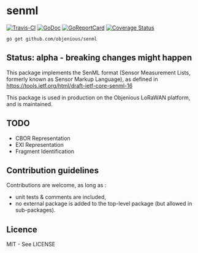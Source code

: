 # senml

[![Travis-CI](https://travis-ci.org/objenious/senml.svg)](https://travis-ci.org/objenious/senml)  [![GoDoc](https://godoc.org/github.com/objenious/senml?status.svg)](http://godoc.org/github.com/objenious/senml)
[![GoReportCard](https://goreportcard.com/badge/github.com/objenious/senml)](https://goreportcard.com/report/github.com/objenious/senml)
[![Coverage Status](https://coveralls.io/repos/github/objenious/senml/badge.svg?branch=coveralls)](https://coveralls.io/github/objenious/senml?branch=coveralls)

`go get github.com/objenious/senml`

## Status: alpha - breaking changes might happen

This package implements the SenML format (Sensor Measurement Lists, formerly known as Sensor Markup Language), as defined in https://tools.ietf.org/html/draft-ietf-core-senml-16

This package is used in production on the Objenious LoRaWAN platform, and is maintained.

## TODO

* CBOR Representation
* EXI Representation
* Fragment Identification

## Contribution guidelines

Contributions are welcome, as long as :
* unit tests & comments are included,
* no external package is added to the top-level package (but allowed in sub-packages).

## Licence

MIT - See LICENSE
